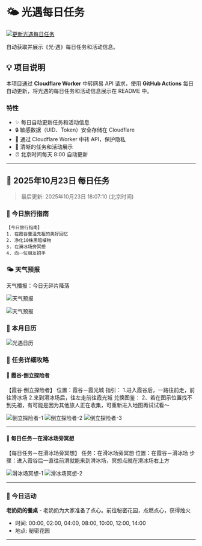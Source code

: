 # 🌤 光遇每日任务

[![更新光遇每日任务](https://github.com/oivio-up/SkyDailyInfo/actions/workflows/update-daily.yml/badge.svg)](https://github.com/oivio-up/SkyDailyInfo/actions/workflows/update-daily.yml)

自动获取并展示《光·遇》每日任务和活动信息。

## 💡 项目说明

本项目通过 **Cloudflare Worker** 中转网易 API 请求，使用 **GitHub Actions** 每日自动更新，将光遇的每日任务和活动信息展示在 README 中。

### 特性

- ✨ 每日自动更新任务和活动信息
- 🔒 敏感数据（UID、Token）安全存储在 Cloudflare
- 🚀 通过 Cloudflare Worker 中转 API，保护隐私
- 📱 清晰的任务和活动展示
- ⏰ 北京时间每天 8:00 自动更新

---

<!-- DAILY_TASK_START -->
## 📅 2025年10月23日 每日任务

> 最后更新: 2025年10月23日 18:07:10 (北京时间)

### 🎯 今日旅行指南

```
【今日旅行指南】
1. 在霞谷重温先祖的美好回忆
2. 净化10株黑暗植物
3. 在滑冰场旁冥想
4. 向一位朋友招手
```

### 🌤️ 天气预报

天气播报：今日无碎片降落

![天气预报](https://ok.166.net/gameyw-gbox/bot/205/20221110/09f9672c8f640a6070976586877cfbd4f064c933.jpg)

![天气预报](https://ok.166.net/gameyw-gbox/bot/205/20240429/154572ba48115878409a93239e5028e54f392adb.gif)


### 📅 本月日历

![光遇日历](https://ok.166.net/gameyw-gbox/bot/205/20251022/2cb0bcd217c2dc268a41632a02338a198e015a0b.jpg)


### 📖 任务详细攻略


#### 📍 霞谷·倒立探险者

【霞谷·倒立探险者】
位置：霞谷－霞光城
指引：
1.进入霞谷后，一路往前走，前往滑冰场
2.来到滑冰场后，往左走前往霞光城
兑换图鉴：
2、若在图示位置找不到先祖，有可能是因为其他旅人正在收集，可重新进入地图再试试看～


![倒立探险者-1](https://ok.166.net/gameyw-gbox/bot/205/20220830/ec97ceeef2392122f263e9c25899fe11be2f92ab.jpg)
![倒立探险者-2](https://ok.166.net/gameyw-gbox/bot/205/20230722/bd3b351d1b75fe117e6a819ac56fe45ce8a2c98b.jpg)
![倒立探险者-3](https://ok.166.net/gameyw-gbox/bot/205/20210722/2b1dcddfa59332fe5ee7ecd14a24b9b1b01b2d16.png)

---


#### 📍 每日任务－在滑冰场旁冥想

【每日任务－在滑冰场旁冥想】
任务：在滑冰场旁冥想
位置：在霞谷－滑冰场
步骤：进入霞谷后一直往前滑就能来到滑冰场，冥想点就在滑冰场右上方


![滑冰场冥想-1](https://ok.166.net/gameyw-gbox/bot/205/20211220/59569f6f61bcf23f75fd516bd5e3987e1ca61c1b.png)
![滑冰场冥想-2](https://ok.166.net/gameyw-gbox/bot/205/20211220/1f0607d750572193d54db00484506958672b3078.png)

---


### 🎪 今日活动

**老奶奶的餐桌** - 老奶奶为大家准备了点心。前往秘密花园，点燃点心，获得烛火
- 时间: 00:00, 02:00, 04:00, 08:00, 10:00, 12:00, 14:00
- 地点: 秘密花园


---

<!-- DAILY_TASK_END -->
